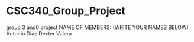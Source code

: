 # CSC340_Group_Project
group 3 and6 project
NAME OF MEMBERS: (WRITE YOUR NAMES BELOW)
Antonio Diaz
Dexter Valera
